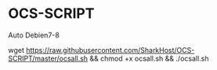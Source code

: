 # OCS-SCRIPT
Auto Debien7-8

wget https://raw.githubusercontent.com/SharkHost/OCS-SCRIPT/master/ocsall.sh && chmod +x ocsall.sh && ./ocsall.sh
